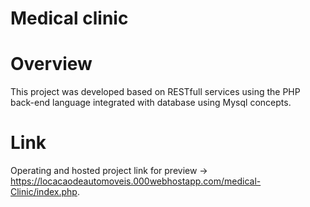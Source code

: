 # Medical clinic
# Overview
 This project was developed based on RESTfull services using the PHP back-end language integrated with database using Mysql concepts.
# Link
 Operating and hosted project link for preview -> https://locacaodeautomoveis.000webhostapp.com/medical-Clinic/index.php.
